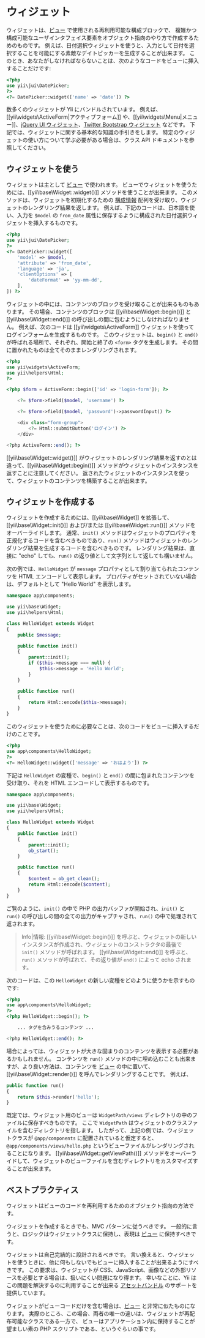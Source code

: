 ウィジェット
============

ウィジェットは、[ビュー](structure-views.md) で使用される再利用可能な構成ブロックで、
複雑かつ構成可能なユーザインタフェイス要素をオブジェクト指向のやり方で作成するためのものです。
例えば、日付選択ウィジェットを使うと、入力として日付を選択することを可能にする素敵なデイトピッカーを生成することが出来ます。
このとき、あなたがしなければならないことは、次のようなコードをビューに挿入することだけです:

```php
<?php
use yii\jui\DatePicker;
?>
<?= DatePicker::widget(['name' => 'date']) ?>
```

数多くのウィジェットが Yii にバンドルされています。
例えば、[[yii\widgets\ActiveForm|アクティブフォーム]] や、[[yii\widgets\Menu|メニュー]]、[jQuery UI ウィジェット](widget-jui.md)、[Twitter Bootstrap ウィジェット](widget-bootstrap.md) などです。
下記では、ウィジェットに関する基本的な知識の手引きをします。
特定のウィジェットの使い方について学ぶ必要がある場合は、クラス API ドキュメントを参照してください。


## ウィジェットを使う <a name="using-widgets"></a>

ウィジェットは主として [ビュー](structure-views.md) で使われます。
ビューでウィジェットを使うためには、[[yii\base\Widget::widget()]] メソッドを使うことが出来ます。
このメソッドは、ウィジェットを初期化するための [構成情報](concept-configurations.md) 配列を受け取り、ウィジェットのレンダリング結果を返します。
例えば、下記のコードは、日本語を使い、入力を `$model` の `from_date` 属性に保存するように構成された日付選択ウィジェットを挿入するものです。

```php
<?php
use yii\jui\DatePicker;
?>
<?= DatePicker::widget([
    'model' => $model,
    'attribute' => 'from_date',
    'language' => 'ja',
    'clientOptions' => [
        'dateFormat' => 'yy-mm-dd',
    ],
]) ?>
```

ウィジェットの中には、コンテンツのブロックを受け取ることが出来るものもあります。
その場合、コンテンツのブロックは [[yii\base\Widget::begin()]] と [[yii\base\Widget::end()]] の呼び出しの間に包むようにしなければなりません。
例えば、次のコードは [[yii\widgets\ActiveForm]] ウィジェットを使ってログインフォームを生成するものです。
このウィジェットは、`begin()` と `end()` が呼ばれる場所で、それぞれ、開始と終了の `<form>` タグを生成します。
その間に置かれたものは全てそのままレンダリングされます。

```php
<?php
use yii\widgets\ActiveForm;
use yii\helpers\Html;
?>

<?php $form = ActiveForm::begin(['id' => 'login-form']); ?>

    <?= $form->field($model, 'username') ?>

    <?= $form->field($model, 'password')->passwordInput() ?>

    <div class="form-group">
        <?= Html::submitButton('ログイン') ?>
    </div>

<?php ActiveForm::end(); ?>
```

[[yii\base\Widget::widget()]] がウィジェットのレンダリング結果を返すのとは違って、[[yii\base\Widget::begin()]] メソッドがウィジェットのインスタンスを返すことに注意してください。
返されたウィジェットのインスタンスを使って、ウィジェットのコンテンツを構築することが出来ます。


## ウィジェットを作成する <a name="creating-widgets"></a>

ウィジェットを作成するためには、[[yii\base\Widget]] を拡張して、[[yii\base\Widget::init()]] および/または [[yii\base\Widget::run()]] メソッドをオーバーライドします。
通常、`init()` メソッドはウィジェットのプロパティを正規化するコードを含むべきものであり、`run()` メソッドはウィジェットのレンダリング結果を生成するコードを含むべきものです。
レンダリング結果は、直接に "echo" しても、`run()` の返り値として文字列として返しても構いません。

次の例では、`HelloWidget` が `message` プロパティとして割り当てられたコンテンツを HTML エンコードして表示します。
プロパティがセットされていない場合は、デフォルトとして "Hello World" を表示します。

```php
namespace app\components;

use yii\base\Widget;
use yii\helpers\Html;

class HelloWidget extends Widget
{
    public $message;

    public function init()
    {
        parent::init();
        if ($this->message === null) {
            $this->message = 'Hello World';
        }
    }

    public function run()
    {
        return Html::encode($this->message);
    }
}
```

このウィジェットを使うために必要なことは、次のコードをビューに挿入するだけのことです。

```php
<?php
use app\components\HelloWidget;
?>
<?= HelloWidget::widget(['message' => 'おはよう']) ?>
```

下記は `HelloWidget` の変種で、`begin()` と `end()` の間に包まれたコンテンツを受け取り、それを HTML エンコードして表示するものです。

```php
namespace app\components;

use yii\base\Widget;
use yii\helpers\Html;

class HelloWidget extends Widget
{
    public function init()
    {
        parent::init();
        ob_start();
    }

    public function run()
    {
        $content = ob_get_clean();
        return Html::encode($content);
    }
}
```

ご覧のように、`init()` の中で PHP の出力バッファが開始され、`init()` と `run()` の呼び出しの間の全ての出力がキャプチャされ、`run()` の中で処理されて返されます。

> Info|情報: [[yii\base\Widget::begin()]] を呼ぶと、ウィジェットの新しいインスタンスが作成され、ウィジェットのコンストラクタの最後で `init()` メソッドが呼ばれます。
[[yii\base\Widget::end()]] を呼ぶと、`run()` メソッドが呼ばれて、その返り値が `end()` によって echo されます。

次のコードは、この `HelloWidget` の新しい変種をどのように使うかを示すものです:

```php
<?php
use app\components\HelloWidget;
?>
<?php HelloWidget::begin(); ?>

    ... タグを含みうるコンテンツ ...

<?php HelloWidget::end(); ?>
```

場合によっては、ウィジェットが大きな固まりのコンテンツを表示する必要があるかもしれません。
コンテンツを `run()` メソッドの中に埋め込むことも出来ますが、より良い方法は、コンテンツを [ビュー](structure-views.md)
の中に置いて、[[yii\base\Widget::render()]] を呼んでレンダリングすることです。
例えば、

```php
public function run()
{
    return $this->render('hello');
}
```

既定では、ウィジェット用のビューは `WidgetPath/views` ディレクトリの中のファイルに保存すべきものです。
ここで `WidgetPath` はウィジェットのクラスファイルを含むディレクトリを指します。
したがって、上記の例では、ウィジェットクラスが `@app/components` に配置されていると仮定すると、`@app/components/views/hello.php` というビューファイルがレンダリングされることになります。
[[yii\base\Widget::getViewPath()]] メソッドをオーバーライドして、ウィジェットのビューファイルを含むディレクトリをカスタマイズすることが出来ます。


## ベストプラクティス <a name="best-practices"></a>

ウィジェットはビューのコードを再利用するためのオブジェクト指向の方法です。

ウィジェットを作成するときでも、MVC パターンに従うべきです。
一般的に言うと、ロジックはウィジェットクラスに保持し、表現は [ビュー](structure-views.md) に保持すべきです。

ウィジェットは自己完結的に設計されるべきです。
言い換えると、ウィジェットを使うときに、他に何もしないでもビューに挿入することが出来るようにすべきです。
この要求は、ウィジェットが CSS、JavaScript、画像などの外部リソースを必要とする場合は、扱いにくい問題になり得ます。
幸いなことに、Yii はこの問題を解決するのに利用することが出来る [アセットバンドル](structure-assets.md) のサポートを提供しています。

ウィジェットがビューコードだけを含む場合は、[ビュー](structure-views.md) と非常に似たものになります。
実際のところ、この場合、両者の唯一の違いは、ウィジェットが再配布可能なクラスである一方で、
ビューはアプリケーション内に保持することが望ましい素の PHP スクリプトである、というぐらいの事です。
